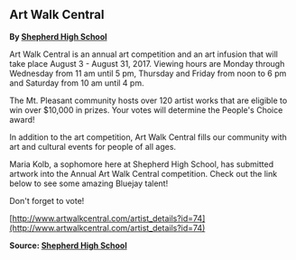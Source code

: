 ## Art Walk Central

**By [Shepherd High School](https://www.facebook.com/shepherdmihs/)**

Art Walk Central is an annual art competition and an art infusion that will take place August 3 - August 31, 2017. Viewing hours are Monday through Wednesday from 11 am until 5 pm, Thursday and Friday from noon to 6 pm and Saturday from 10 am until 4 pm.

The Mt. Pleasant community hosts over 120 artist works that are eligible to win over $10,000 in prizes. Your votes will determine the People's Choice award!

In addition to the art competition, Art Walk Central fills our community with art and cultural events for people of all ages.

Maria Kolb, a sophomore here at Shepherd High School, has submitted artwork into the Annual Art Walk Central competition. Check out the link below to see some amazing Bluejay talent!

Don't forget to vote!

[http://www.artwalkcentral.com/artist_details?id=74](http://www.artwalkcentral.com/artist_details?id=74)

**Source: [Shepherd High School](https://www.facebook.com/shepherdmihs/posts/674651669396588)**
